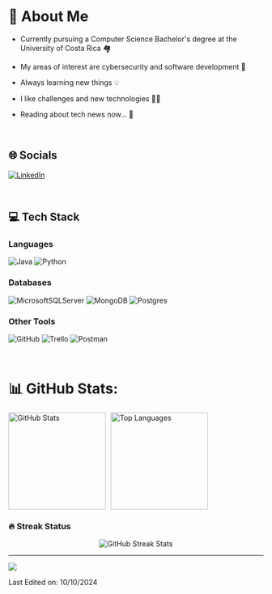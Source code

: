 # 💫 About Me
- Currently pursuing a Computer Science Bachelor's degree at the University of Costa Rica 🏘️

- My areas of interest are cybersecurity and software development 👾

- Always learning new things 💡

- I like challenges and new technologies 🧑‍💻

- Reading about tech news now... 📃


&emsp;
## 🌐 Socials
[![LinkedIn](https://img.shields.io/badge/LinkedIn-%230077B5.svg?logo=linkedin&logoColor=white)](https://www.linkedin.com/in/luis-ballar-367405275/) 

&emsp;
## 💻 Tech Stack

### Languages
![Java](https://img.shields.io/badge/Java-%23ED8B00.svg?style=plastic&logo=openjdk&logoColor=white) 
![Python](https://img.shields.io/badge/Python-3670A0?style=plastic&logo=python&logoColor=ffdd54) 

### Databases
![MicrosoftSQLServer](https://img.shields.io/badge/Microsoft%20SQL%20Server-CC2927?style=plastic&logo=microsoft%20sql%20server&logoColor=white) 
![MongoDB](https://img.shields.io/badge/MongoDB-%234ea94b.svg?style=plastic&logo=mongodb&logoColor=white) 
![Postgres](https://img.shields.io/badge/PostgreSQL-%23316192.svg?style=plastic&logo=postgresql&logoColor=white)

### Other Tools
![GitHub](https://img.shields.io/badge/GitHub-%23121011.svg?style=plastic&logo=github&logoColor=white) 
![Trello](https://img.shields.io/badge/Trello-%23026AA7.svg?style=plastic&logo=Trello&logoColor=white)
![Postman](https://img.shields.io/badge/Postman-FF6C37?style=plastic&logo=postman&logoColor=white) 

&emsp;
# 📊 GitHub Stats:
<div style="display: flex; flex-wrap: wrap; gap: 10px;">
  <img src="https://github-readme-stats.vercel.app/api?username=luisballar&theme=prussian&hide_border=true&include_all_commits=true&count_private=true" alt="GitHub Stats" height="192px"/>
  <img src="https://github-readme-stats.vercel.app/api/top-langs/?username=luisballar&theme=prussian&hide_border=true&include_all_commits=true&count_private=true&layout=compact" alt="Top Languages" height="192px"/>
</div>

### 🔥 Streak Status
<div style="display: flex; justify-content: center; margin-top: 10px;">
    <img src="https://github-readme-streak-stats.herokuapp.com/?user=luisballar&theme=prussian&hide_border=true" alt="GitHub Streak Stats"/>
</div>


---
[![](https://visitcount.itsvg.in/api?id=luisballar&icon=0&color=0)](https://visitcount.itsvg.in)

Last Edited on: 10/10/2024
